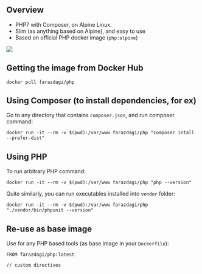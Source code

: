 ## Overview

- PHP7 with Composer, on Alpine Linux.
- Slim (as anything based on Alpine), and easy to use
- Based on official PHP docker image (`php:alpine`)

[![](https://images.microbadger.com/badges/image/farazdagi/php.svg)](https://microbadger.com/images/farazdagi/php "Get your own image badge on microbadger.com")


## Getting the image from Docker Hub

```
docker pull farazdagi/php
```

## Using Composer (to install dependencies, for ex)

Go to any directory that contains `composer.json`, and run composer command:

```
docker run -it --rm -v $(pwd):/var/www farazdagi/php "composer intall --prefer-dist"
```

## Using PHP

To run arbitrary PHP command:

```
docker run -it --rm -v $(pwd):/var/www farazdagi/php "php --version"
```

Quite similarly, you can run executables installed into `vendor` folder:
```
docker run -it --rm -v $(pwd):/var/www farazdagi/php "./vendor/bin/phpunit --version"
```

## Re-use as base image

Use for any PHP based tools (as base image in your `Dockerfile`):

```
FROM farazdagi/php:latest

// custom directives
```


